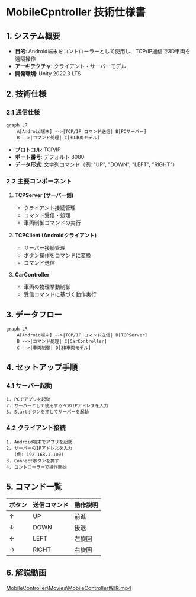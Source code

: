 # MobileCpntroller 技術仕様書

## 1. システム概要
- **目的**: Android端末をコントローラーとして使用し、TCP/IP通信で3D車両を遠隔操作
- **アーキテクチャ**: クライアント・サーバーモデル
- **開発環境**: Unity 2022.3 LTS

## 2. 技術仕様
### 2.1 通信仕様
```mermaid
graph LR
    A[Android端末] -->|TCP/IP コマンド送信| B[PCサーバー]
    B -->|コマンド処理| C[3D車両モデル]
```
- **プロトコル**: TCP/IP
- **ポート番号**: デフォルト 8080
- **データ形式**: 文字列コマンド（例: "UP", "DOWN", "LEFT", "RIGHT"）

### 2.2 主要コンポーネント
1. **TCPServer (サーバー側)**
   - クライアント接続管理
   - コマンド受信・処理
   - 車両制御コマンドの実行

2. **TCPClient (Androidクライアント)**
   - サーバー接続管理
   - ボタン操作をコマンドに変換
   - コマンド送信

3. **CarController**
   - 車両の物理挙動制御
   - 受信コマンドに基づく動作実行

## 3. データフロー
```mermaid
graph LR
    A[Android端末] -->|TCP/IP コマンド送信| B[TCPServer]
    B -->|コマンド処理| C[CarController]
    C -->|車両制御| D[3D車両モデル]
```

## 4. セットアップ手順
### 4.1 サーバー起動
```
1. PCでアプリを起動
2. サーバーとして使用するPCのIPアドレスを入力
3. Startボタンを押してサーバーを起動
```

### 4.2 クライアント接続
```
1. Android端末でアプリを起動
2. サーバーのIPアドレスを入力
   (例: 192.168.1.100)
3. Connectボタンを押す
4. コントローラーで操作開始
```

## 5. コマンド一覧
| ボタン | 送信コマンド | 動作説明 |
|--------|--------------|----------|
| ↑      | UP           | 前進     |
| ↓      | DOWN         | 後退     |
| ←      | LEFT         | 左旋回   |
| →      | RIGHT        | 右旋回   |

## 6. 解説動画
[MobileController\Movies\MobileController解説.mp4](https://github.com/yn919/MobileController/blob/main/Movies/MobileController%E8%A7%A3%E8%AA%AC.mp4)